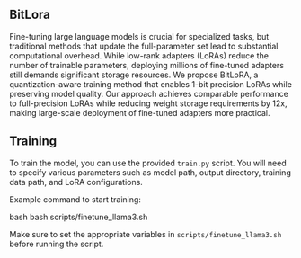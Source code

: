 ## BitLora
Fine-tuning large language models is crucial for specialized tasks, but traditional methods that update the full-parameter set lead to substantial computational overhead. While low-rank adapters (LoRAs) reduce the number of trainable parameters, deploying millions of fine-tuned adapters still demands significant storage resources. We propose BitLoRA, a quantization-aware training method that enables 1-bit precision LoRAs while preserving model quality. Our approach achieves comparable performance to full-precision LoRAs while reducing weight storage requirements by 12x, making large-scale deployment of fine-tuned adapters more practical.



## Training
To train the model, you can use the provided `train.py` script. You will need to specify various parameters such as model path, output directory, training data path, and LoRA configurations.

Example command to start training:

bash
bash scripts/finetune_llama3.sh


Make sure to set the appropriate variables in `scripts/finetune_llama3.sh` before running the script.

